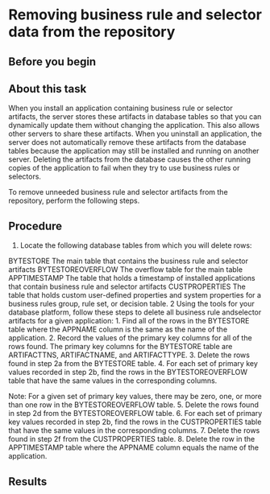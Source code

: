 <!-- image -->

# Removing business rule and selector data from the repository

## Before you begin

## About this task

When you install an application containing business rule or selector artifacts, the server stores
these artifacts in database tables so that you can dynamically update them without changing the
application. This also allows other servers to share these artifacts. When you uninstall an
application, the server does not automatically remove these artifacts from the database tables
because the application may still be installed and running on another server. Deleting the artifacts
from the database causes the other running copies of the application to fail when they try to use
business rules or selectors.

To remove unneeded business rule and selector artifacts from the repository, perform the
following steps.

## Procedure

1. Locate the following database tables from which you will delete rows:

BYTESTORE
The main table that contains the business rule and selector artifacts
BYTESTOREOVERFLOW
The overflow table for the main table
APPTIMESTAMP
The table that holds a timestamp of installed applications that contain business rule and
selector artifacts
CUSTPROPERTIES
The table that holds custom user-defined properties and system properties for a business rules
group, rule set, or decision table.
2 Using the tools for your database platform, follow these steps to delete all business rule andselector artifacts for a given application:
    1. Find all of the rows in the BYTESTORE table where the APPNAME column is
the same as the name of the application.
    2. Record the values of the primary key columns for all of the rows found. The primary key columns
for the BYTESTORE table are ARTIFACTTNS, ARTIFACTNAME, and
ARTIFACTTYPE.
    3. Delete the rows found in step 2a from the BYTESTORE table.
    4. For each set of primary key values recorded in step 2b, find the rows in the BYTESTOREOVERFLOW
table that have the same values in the corresponding columns.

Note: For a given set of primary key values, there may be zero, one, or more than one row in the
BYTESTOREOVERFLOW table.
    5. Delete the rows found in step 2d from the BYTESTOREOVERFLOW table.
    6. For each set of primary key values recorded in step 2b, find the rows in the CUSTPROPERTIES
table that have the same values in the corresponding columns.
    7. Delete the rows found in step 2f from the CUSTPROPERTIES table.
    8. Delete the row in the APPTIMESTAMP table where the APPNAME column equals
the name of the application.

## Results
